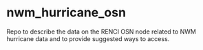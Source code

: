 # nwm_hurricane_osn
Repo to describe the data on the RENCI OSN node related to NWM hurricane data and to provide suggested ways to access.
